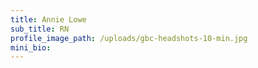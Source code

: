 ```yaml
---
title: Annie Lowe
sub_title: RN
profile_image_path: /uploads/gbc-headshots-10-min.jpg
mini_bio:
---
```



